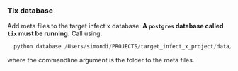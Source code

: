 ### Tix database

Add meta files to the target infect x database. **A `postgres` database
called `tix` must be running.** Call using:

```python
  python database /Users/simondi/PROJECTS/target_infect_x_project/data/target_infect_x/screening_data
```

where the commandline argument is the folder to the meta files.

